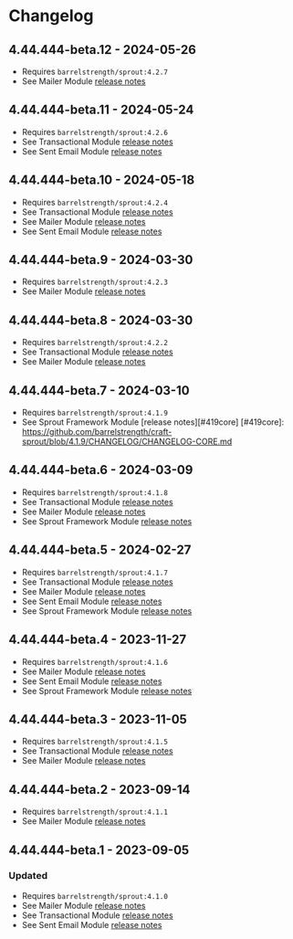 # Changelog

## 4.44.444-beta.12 - 2024-05-26

- Requires `barrelstrength/sprout:4.2.7`
- See Mailer Module [release notes][#427mailer]

[#427mailer]: https://github.com/barrelstrength/craft-sprout/blob/4.2.7/CHANGELOG/CHANGELOG-MAILER.md

## 4.44.444-beta.11 - 2024-05-24

- Requires `barrelstrength/sprout:4.2.6`
- See Transactional Module [release notes][#426transactional]
- See Sent Email Module [release notes][#426sentemail]

[#426transactional]: https://github.com/barrelstrength/craft-sprout/blob/4.2.6/CHANGELOG/CHANGELOG-TRANSACTIONAL.md
[#426sentemail]: https://github.com/barrelstrength/craft-sprout/blob/4.2.6/CHANGELOG/CHANGELOG-SENT-EMAIL.md

## 4.44.444-beta.10 - 2024-05-18

- Requires `barrelstrength/sprout:4.2.4`
- See Transactional Module [release notes][#424transactional]
- See Mailer Module [release notes][#424mailer]
- See Sent Email Module [release notes][#424sentemail]

[#424transactional]: https://github.com/barrelstrength/craft-sprout/blob/4.2.4/CHANGELOG/CHANGELOG-TRANSACTIONAL.md
[#424mailer]: https://github.com/barrelstrength/craft-sprout/blob/4.2.4/CHANGELOG/CHANGELOG-MAILER.md
[#424sentemail]: https://github.com/barrelstrength/craft-sprout/blob/4.2.4/CHANGELOG/CHANGELOG-SENT-EMAIL.md

## 4.44.444-beta.9 - 2024-03-30

- Requires `barrelstrength/sprout:4.2.3`
- See Mailer Module [release notes][#423mailer]

[#423mailer]: https://github.com/barrelstrength/craft-sprout/blob/4.2.3/CHANGELOG/CHANGELOG-MAILER.md

## 4.44.444-beta.8 - 2024-03-30

- Requires `barrelstrength/sprout:4.2.2`
- See Transactional Module [release notes][#422transactional]
- See Mailer Module [release notes][#422mailer]

[#422transactional]: https://github.com/barrelstrength/craft-sprout/blob/4.2.2/CHANGELOG/CHANGELOG-TRANSACTIONAL.md
[#422mailer]: https://github.com/barrelstrength/craft-sprout/blob/4.2.2/CHANGELOG/CHANGELOG-MAILER.md

## 4.44.444-beta.7 - 2024-03-10

- Requires `barrelstrength/sprout:4.1.9`
- See Sprout Framework Module [release notes][#419core]
[#419core]: https://github.com/barrelstrength/craft-sprout/blob/4.1.9/CHANGELOG/CHANGELOG-CORE.md

## 4.44.444-beta.6 - 2024-03-09

- Requires `barrelstrength/sprout:4.1.8`
- See Transactional Module [release notes][#418transactional]
- See Mailer Module [release notes][#418mailer]
- See Sprout Framework Module [release notes][#418core]

[#418transactional]: https://github.com/barrelstrength/craft-sprout/blob/4.1.8/CHANGELOG/CHANGELOG-TRANSACTIONAL.md
[#418mailer]: https://github.com/barrelstrength/craft-sprout/blob/4.1.8/CHANGELOG/CHANGELOG-MAILER.md
[#418core]: https://github.com/barrelstrength/craft-sprout/blob/4.1.8/CHANGELOG/CHANGELOG-CORE.md

## 4.44.444-beta.5 - 2024-02-27

- Requires `barrelstrength/sprout:4.1.7`
- See Transactional Module [release notes][#417transactional]
- See Mailer Module [release notes][#417mailer]
- See Sent Email Module [release notes][#417sentemail]
- See Sprout Framework Module [release notes][#417core]

[#417transactional]: https://github.com/barrelstrength/craft-sprout/blob/4.1.7/CHANGELOG/CHANGELOG-TRANSACTIONAL.md
[#417mailer]: https://github.com/barrelstrength/craft-sprout/blob/4.1.7/CHANGELOG/CHANGELOG-MAILER.md
[#417sentemail]: https://github.com/barrelstrength/craft-sprout/blob/4.1.7/CHANGELOG/CHANGELOG-SENT-EMAIL.md
[#417core]: https://github.com/barrelstrength/craft-sprout/blob/4.1.7/CHANGELOG/CHANGELOG-CORE.md

## 4.44.444-beta.4 - 2023-11-27

- Requires `barrelstrength/sprout:4.1.6`
- See Mailer Module [release notes][#416mailer]
- See Sent Email Module [release notes][#416sentemail]
- See Sprout Framework Module [release notes][#416core]

[#416mailer]: https://github.com/barrelstrength/craft-sprout/blob/4.1.6/CHANGELOG/CHANGELOG-MAILER.md
[#416sentemail]: https://github.com/barrelstrength/craft-sprout/blob/4.1.6/CHANGELOG/CHANGELOG-SENT-EMAIL.md
[#416core]: https://github.com/barrelstrength/craft-sprout/blob/4.1.6/CHANGELOG/CHANGELOG-CORE.md

## 4.44.444-beta.3 - 2023-11-05

- Requires `barrelstrength/sprout:4.1.5`
- See Transactional Module [release notes][#415transactional]
- See Mailer Module [release notes][#415mailer]

[#415transactional]: https://github.com/barrelstrength/craft-sprout/blob/4.1.5/CHANGELOG/CHANGELOG-TRANSACTIONAL.md
[#415mailer]: https://github.com/barrelstrength/craft-sprout/blob/4.1.5/CHANGELOG/CHANGELOG-MAILER.md

## 4.44.444-beta.2 - 2023-09-14

- Requires `barrelstrength/sprout:4.1.1`
- See Mailer Module [release notes][#411mailer]

[#411mailer]: https://github.com/barrelstrength/sprout/blob/4.1.1/CHANGELOG/CHANGELOG-MAILER.md

## 4.44.444-beta.1 - 2023-09-05

### Updated

- Requires `barrelstrength/sprout:4.1.0`
- See Mailer Module [release notes][#410mailer]
- See Transactional Module [release notes][#410transactional]
- See Sent Email Module [release notes][#410sentemail]

[#410mailer]: https://github.com/barrelstrength/sprout/blob/4.1.0/CHANGELOG/CHANGELOG-MAILER.md
[#410transactional]: https://github.com/barrelstrength/sprout/blob/4.1.0/CHANGELOG/CHANGELOG-TRANSACTIONAL.md
[#410sentemail]: https://github.com/barrelstrength/sprout/blob/4.1.0/CHANGELOG/CHANGELOG-SENT-EMAIL.md

